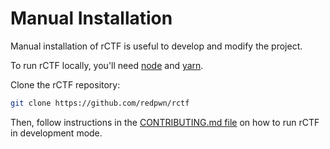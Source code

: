 # Manual Installation

Manual installation of rCTF is useful to develop and modify the project.

To run rCTF locally, you'll need [node](https://nodejs.org/) and [yarn](https://yarnpkg.com/).

Clone the rCTF repository:

```bash
git clone https://github.com/redpwn/rctf
```

Then, follow instructions in the [CONTRIBUTING.md file](https://github.com/otter-sec/rctf/blob/main/CONTRIBUTING.md) on how to run rCTF in development mode.
